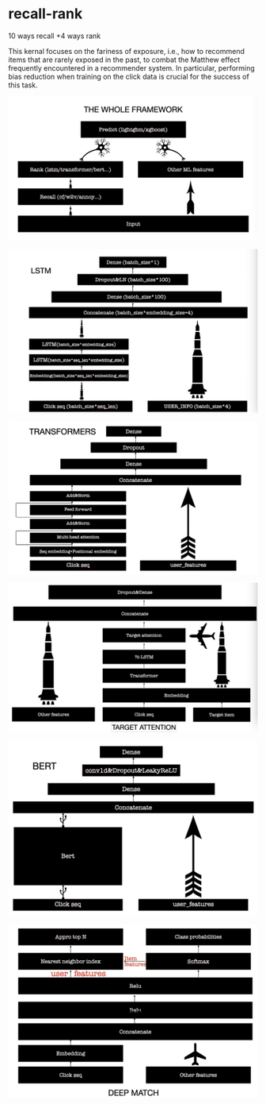 # recall-rank
10 ways recall +4 ways rank


This kernal focuses on the fariness of exposure, i.e., how to recommend items that are rarely exposed in the past, to combat the Matthew effect frequently encountered in a recommender system. In particular, performing bias reduction when training on the click data is crucial for the success of this task. 

![image](https://github.com/jelena0521/recall-rank/blob/master/PIC/WechatIMG364.jpeg)

![image](https://github.com/jelena0521/recall-rank/blob/master/PIC/WechatIMG363.jpeg)

![image](https://github.com/jelena0521/recall-rank/blob/master/PIC/WechatIMG365.jpeg)

![image](https://github.com/jelena0521/recall-rank/blob/master/PIC/WechatIMG366.jpeg)

![image](https://github.com/jelena0521/recall-rank/blob/master/PIC/WechatIMG367.jpeg)

![image](https://github.com/jelena0521/recall-rank/blob/master/PIC/WechatIMG368.jpeg)
